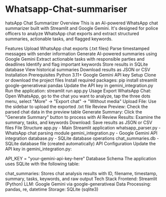 # Whatsapp-Chat-summariser

hatsApp Chat Summarizer
Overview
This is an AI-powered WhatsApp chat summarizer built with Streamlit and Google Gemini. It's designed for police officers to analyze WhatsApp chat exports and extract structured summaries, actionable tasks, and flagged keywords.

Features
Upload WhatsApp chat exports (.txt files)
Parse timestamped messages with sender information
Generate AI-powered summaries using Google Gemini
Extract actionable tasks with responsible parties and deadlines
Identify and flag important keywords
Store results in SQLite database
View historical summaries
Download results as JSON or CSV
Installation
Prerequisites
Python 3.11+
Google Gemini API key
Setup
Clone or download the project files
Install required packages:
pip install streamlit google-generativeai pandas
Update the API key in gemini_integration.py
Run the application:
streamlit run app.py
Usage
Export WhatsApp Chat: Open WhatsApp, go to the chat you want to analyze, tap the three dots menu, select "More" → "Export chat" → "Without media"
Upload File: Use the sidebar to upload the exported .txt file
Review Preview: Check the parsed chat data in the preview table
Generate Summary: Click the "Generate Summary" button to process with AI
Review Results: Examine the summary, tasks, and keywords
Download: Save results as JSON or CSV files
File Structure
app.py - Main Streamlit application
whatsapp_parser.py - WhatsApp chat parsing module
gemini_integration.py - Google Gemini API integration
database.py - SQLite database operations
chat_summaries.db - SQLite database file (created automatically)
API Configuration
Update the API key in gemini_integration.py:

API_KEY = "your-gemini-api-key-here"
Database Schema
The application uses SQLite with the following table:

chat_summaries: Stores chat analysis results with ID, filename, timestamp, summary, tasks, keywords, and raw output
Tech Stack
Frontend: Streamlit (Python)
LLM: Google Gemini via google-generativeai
Data Processing: pandas, re, datetime
Storage: SQLite (sqlite3)
